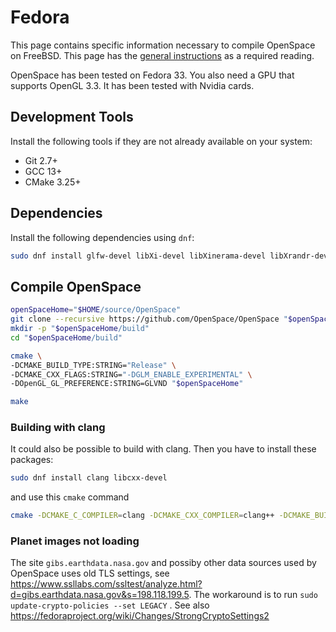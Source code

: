 # Fedora
This page contains specific information necessary to compile OpenSpace on FreeBSD. This page has the [general instructions](index) as a required reading.

OpenSpace has been tested on Fedora 33. You also need a GPU that supports OpenGL 3.3. It has been tested with Nvidia cards.

## Development Tools
Install the following tools if they are not already available on your system:
  - Git 2.7+
  - GCC 13+
  - CMake 3.25+


## Dependencies
Install the following dependencies using `dnf`:

```bash
sudo dnf install glfw-devel libXi-devel libXinerama-devel libXrandr-devel libXxf86vm-devel libcurl-devel mesa-libGLU-devel qt5-qtbase-devel gdal-devel harfbuzz-devel zziplib-devel
```

## Compile OpenSpace
```bash
openSpaceHome="$HOME/source/OpenSpace"
git clone --recursive https://github.com/OpenSpace/OpenSpace "$openSpaceHome"
mkdir -p "$openSpaceHome/build"
cd "$openSpaceHome/build"

cmake \
-DCMAKE_BUILD_TYPE:STRING="Release" \
-DCMAKE_CXX_FLAGS:STRING="-DGLM_ENABLE_EXPERIMENTAL" \
-DOpenGL_GL_PREFERENCE:STRING=GLVND "$openSpaceHome"

make
```

### Building with clang
It could also be possible to build with clang. Then you have to install these packages:

```bash
sudo dnf install clang libcxx-devel
```

and use this `cmake` command

```bash
cmake -DCMAKE_C_COMPILER=clang -DCMAKE_CXX_COMPILER=clang++ -DCMAKE_BUILD_TYPE:STRING="Release" -DCMAKE_CXX_FLAGS:STRING="-DGLM_ENABLE_EXPERIMENTAL" -DOpenGL_GL_PREFERENCE:STRING=GLVND "$openSpaceHome"
```

### Planet images not loading
The site `gibs.earthdata.nasa.gov` and possiby other data sources used by OpenSpace uses old TLS settings, see https://www.ssllabs.com/ssltest/analyze.html?d=gibs.earthdata.nasa.gov&s=198.118.199.5. The workaround is to run `sudo update-crypto-policies --set LEGACY` . See also https://fedoraproject.org/wiki/Changes/StrongCryptoSettings2
